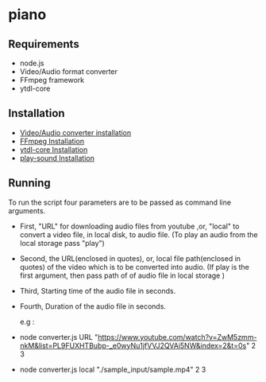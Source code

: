 # piano

## Requirements 

* node.js
* Video/Audio format converter
* FFmpeg framework
* ytdl-core

## Installation
  * [Video/Audio converter installation](https://www.npmjs.com/package/video-converter/)
  * [FFmpeg Installation](https://github.com/adaptlearning/adapt_authoring/wiki/Installing-FFmpeg)
  * [ytdl-core Installation](https://www.npmjs.com/package/ytdl-core)
  * [play-sound Installation](https://www.npmjs.com/package/play-sound)
## Running
  To run the script four parameters are to be passed as command line arguments.
  * First, "URL" for downloading audio files from youtube ,or, "local" to convert a video file, in local disk, to audio file.
    (To play an audio from the local storage pass "play")
  * Second, the URL(enclosed in quotes), or, local file path(enclosed in quotes) of the video which is to be converted into audio. (If play is the first argument, then pass path of of audio file in local storage )
  * Third, Starting time of the audio file in seconds.
  * Fourth, Duration of the audio file in seconds.
  
    e.g : 
   
   * node converter.js URL "https://www.youtube.com/watch?v=ZwM5zmm-nkM&list=PL9FUXHTBubp-_e0wyNu1jfVVJ2QVAi5NW&index=2&t=0s" 2 3
   
   * node converter.js local "./sample_input/sample.mp4" 2 3
